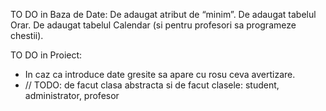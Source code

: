TO DO in Baza de Date:
De adaugat atribut de “minim”.
De adaugat tabelul Orar.
De adaugat tabelul Calendar (si pentru profesori sa programeze chestii).

TO DO in Proiect: 
-	In caz ca introduce date gresite sa apare cu rosu ceva avertizare.
-	// TODO: de facut clasa abstracta si de facut clasele: student, administrator, profesor
